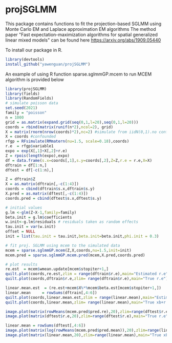 # projSGLMM
This package contains functions to fit the projection-based SGLMM using Monte Carlo EM and Laplace approximation EM algorithms
The method paper "Fast expectation-maximization algorithms for spatial generalized linear mixed models" can be found here https://arxiv.org/abs/1909.05440

To install our package in R. 

```R
library(devtools)
install_github("yawenguan/projSGLMM")
```

An example of using R function sparse.sglmmGP.mcem to run MCEM algorithm is provided below

```R
library(projSGLMM)
library(fields)
library(RandomFields)
# simulate poisson data
set.seed(2021)
family = "poisson"
n = 1000
grid = as.matrix(expand.grid(seq(0,1,l=20),seq(0,1,l=20)))
coords = rbind(matrix(runif(n*2),ncol=2), grid)
X = matrix(rnorm(nrow(coords)*2),nc=2) #simulate from iidN(0,1).no confounding
X = coords #confounded
rfgp = RFsimulate(RMmatern(nu=1.5, scale=0.18),coords)
r.e  = rfgp$variable1
expo = exp(X[,1]+X[,2]+r.e)
Z = rpois(length(expo),expo)
df = data.frame(s.x=coords[,1],s.y=coords[,2],Z=Z,r.e = r.e,X=X)
dftrain = df[1:n,]
dftest = df[-c(1:n),]

Z = dftrain$Z 
X = as.matrix(dftrain[,-c(1:4)])
coords = cbind(dftrain$s.x,dftrain$s.y) 
X.pred = as.matrix(dftest[,-c(1:4)])
coords.pred = cbind(dftest$s.x,dftest$s.y)

# initial values
g.lm <-glm(Z~X-1,family=family) 
beta.init = g.lm$coefficients
w.init<-g.lm$residuals # residuals taken as random effects
tau.init = var(w.init)
offset = NULL
init = list(tau.init = tau.init,beta.init=beta.init,phi.init = 0.3)

# fit proj. SGLMM using mcem to the simulated data
mcem = sparse.sglmmGP.mcem(Z,X,coords,nu=1.5,init=init)
mcem.pred = sparse.sglmmGP.mcem.pred(mcem,X.pred,coords.pred)

# plot results
re.est  = mcem$wmean.update[mcem$stopiter+1,]
quilt.plot(coords,re.est,zlim = range(dftrain$r.e),main="Estimated r.e")
quilt.plot(coords,dftrain$r.e,zlim= range(dftrain$r.e),main="True r.e")

linear.mean.est  = (re.est+mcem$X%*%mcem$beta.est[mcem$stopiter+1,])
linear.mean     = rowSums(dftrain[,4:6])
quilt.plot(coords,linear.mean.est,zlim = range(linear.mean),main="Estimated xb+r.e")
quilt.plot(coords,linear.mean,zlim= range(linear.mean),main="True xb+r.e")

image.plot(matrix(rowMeans(mcem.pred$pred.re),20),zlim=range(dftest$r.e),main="Predicted r.e")
image.plot(matrix(dftest$r.e,20),zlim=range(dftest$r.e),main="True r.e")

linear.mean = rowSums(dftest[,4:6])
image.plot(matrix(log(rowMeans(mcem.pred$pred.mean)),20),zlim=range(linear.mean),main="Predicted xb+r.e")
image.plot(matrix(linear.mean,20),zlim=range(linear.mean),main="True xb+r.e")
```

